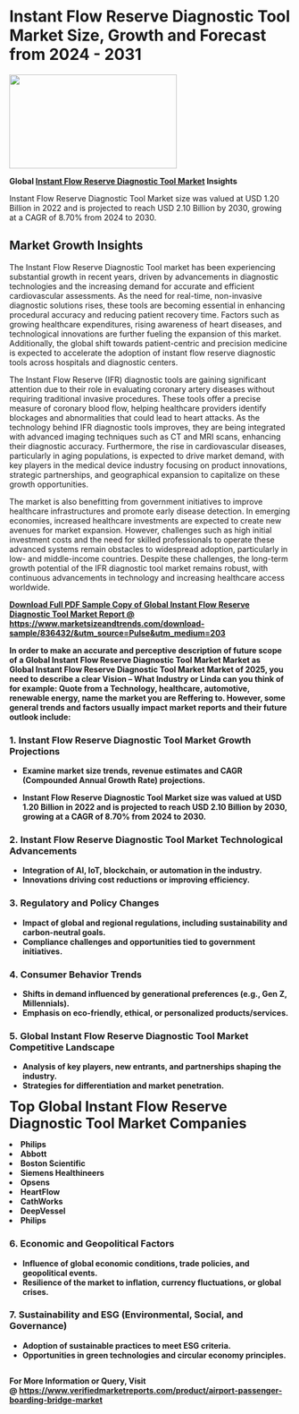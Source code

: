 <H1>Instant Flow Reserve Diagnostic Tool Market Size, Growth and Forecast from 2024 - 2031</H1><img class="aligncenter size-medium wp-image-584254" src="https://thirdeyenews.in/wp-content/uploads/2024/09/Global-Market-Research-300x168.jpeg" alt="" width="300" height="168" /><p><strong>Global&nbsp;<a href="https://www.marketsizeandtrends.com/download-sample/836432/&amp;utm_source=Pulse&amp;utm_medium=203">Instant Flow Reserve Diagnostic Tool Market</a> Insights</strong></p><p>Instant Flow Reserve Diagnostic Tool Market size was valued at USD 1.20 Billion in 2022 and is projected to reach USD 2.10 Billion by 2030, growing at a CAGR of 8.70% from 2024 to 2030.</p><p><h2>Market Growth Insights</h2> <p>The Instant Flow Reserve Diagnostic Tool market has been experiencing substantial growth in recent years, driven by advancements in diagnostic technologies and the increasing demand for accurate and efficient cardiovascular assessments. As the need for real-time, non-invasive diagnostic solutions rises, these tools are becoming essential in enhancing procedural accuracy and reducing patient recovery time. Factors such as growing healthcare expenditures, rising awareness of heart diseases, and technological innovations are further fueling the expansion of this market. Additionally, the global shift towards patient-centric and precision medicine is expected to accelerate the adoption of instant flow reserve diagnostic tools across hospitals and diagnostic centers.</p> <p><strong><a href="#"></a></strong></p> <p>The Instant Flow Reserve (IFR) diagnostic tools are gaining significant attention due to their role in evaluating coronary artery diseases without requiring traditional invasive procedures. These tools offer a precise measure of coronary blood flow, helping healthcare providers identify blockages and abnormalities that could lead to heart attacks. As the technology behind IFR diagnostic tools improves, they are being integrated with advanced imaging techniques such as CT and MRI scans, enhancing their diagnostic accuracy. Furthermore, the rise in cardiovascular diseases, particularly in aging populations, is expected to drive market demand, with key players in the medical device industry focusing on product innovations, strategic partnerships, and geographical expansion to capitalize on these growth opportunities. <p>The market is also benefitting from government initiatives to improve healthcare infrastructures and promote early disease detection. In emerging economies, increased healthcare investments are expected to create new avenues for market expansion. However, challenges such as high initial investment costs and the need for skilled professionals to operate these advanced systems remain obstacles to widespread adoption, particularly in low- and middle-income countries. Despite these challenges, the long-term growth potential of the IFR diagnostic tool market remains robust, with continuous advancements in technology and increasing healthcare access worldwide.</p> <p><strong><a href="#"></p><p><span class=""><strong>Download Full PDF Sample Copy of Global Instant Flow Reserve Diagnostic Tool Market Report</strong> @ <a href="https://www.marketsizeandtrends.com/download-sample/836432/&amp;utm_source=Pulse&amp;utm_medium=203" target="_blank">https://www.marketsizeandtrends.com/download-sample/836432/&amp;utm_source=Pulse&amp;utm_medium=203</a></span></p><p>In order to make an accurate and perceptive description of future scope of a Global&nbsp;Instant Flow Reserve Diagnostic Tool Market Market as Global&nbsp;Instant Flow Reserve Diagnostic Tool Market Market of 2025, you need to describe a clear Vision &ndash; What Industry or Linda can you think of for example: Quote from a Technology, healthcare, automotive, renewable energy, name the market you are Reffering to. However, some general trends and factors usually impact market reports and their future outlook include:</p><h3>1.&nbsp;<strong>Instant Flow Reserve Diagnostic Tool Market Growth Projections</strong></h3><ul><li>Examine market size trends, revenue estimates and CAGR (Compounded Annual Growth Rate) projections.</li><li><p>Instant Flow Reserve Diagnostic Tool Market size was valued at USD 1.20 Billion in 2022 and is projected to reach USD 2.10 Billion by 2030, growing at a CAGR of 8.70% from 2024 to 2030.</p></li></ul><h3>2.&nbsp;<strong>Instant Flow Reserve Diagnostic Tool Market Technological Advancements</strong></h3><ul><li>Integration of AI, IoT, blockchain, or automation in the industry.</li><li>Innovations driving cost reductions or improving efficiency.</li></ul><h3>3.&nbsp;<strong>Regulatory and Policy Changes</strong></h3><ul><li>Impact of global and regional regulations, including sustainability and carbon-neutral goals.</li><li>Compliance challenges and opportunities tied to government initiatives.</li></ul><h3>4.&nbsp;<strong>Consumer Behavior Trends</strong></h3><ul><li>Shifts in demand influenced by generational preferences (e.g., Gen Z, Millennials).</li><li>Emphasis on eco-friendly, ethical, or personalized products/services.</li></ul><h3>5.&nbsp;<strong>Global Instant Flow Reserve Diagnostic Tool Market Competitive Landscape</strong></h3><ul><li>Analysis of key players, new entrants, and partnerships shaping the industry.</li><li>Strategies for differentiation and market penetration.</li></ul><p data-pm-slice="1 1 []"><span style="color: inherit; font-family: inherit; font-size: 25px;">Top Global Instant Flow Reserve Diagnostic Tool Market Companies</span></p><div class="" data-test-id=""><p><li>Philips</li><li> Abbott</li><li> Boston Scientific</li><li> Siemens Healthineers</li><li> Opsens</li><li> HeartFlow</li><li> CathWorks</li><li> DeepVessel</li><li> Philips</li></p></div><h3>6.&nbsp;<strong>Economic and Geopolitical Factors</strong></h3><ul><li>Influence of global economic conditions, trade policies, and geopolitical events.</li><li>Resilience of the market to inflation, currency fluctuations, or global crises.</li></ul><h3>7.&nbsp;<strong>Sustainability and ESG (Environmental, Social, and Governance)</strong></h3><ul><li>Adoption of sustainable practices to meet ESG criteria.</li><li>Opportunities in green technologies and circular economy principles.</li></ul><h2><strong style="font-size: 14px;">For More Information or Query, Visit @&nbsp;</strong><a style="background-color: #ffffff; font-size: 14px;" href="https://www.marketsizeandtrends.com/report/instant-flow-reserve-diagnostic-tool-market/" target="_blank">https://www.verifiedmarketreports.com/product/airport-passenger-boarding-bridge-market</a></h2>
